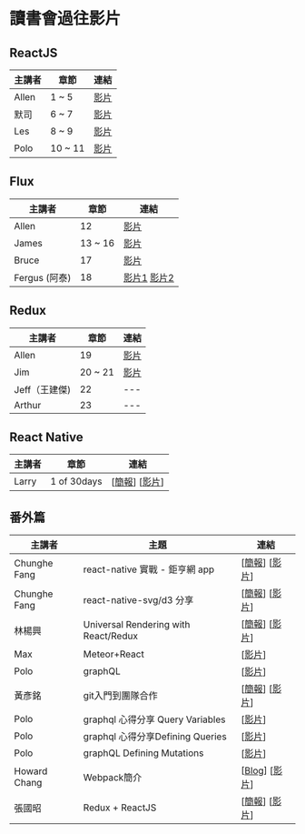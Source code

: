 # 讀書會過往影片

## ReactJS

| 主講者 | 章節 | 連結 |
| ------ | ------ | ------ |
| Allen | 1 ~ 5 | [影片](https://www.youtube.com/playlist?list=PLjCvPv97gItIvMkDEot1vYH6NmE6EwO56) |
| 默司 | 6 ~ 7 | [影片](https://www.facebook.com/mosluce/videos/10210633331609210/) |
| Les | 8 ~ 9 | [影片](https://www.youtube.com/watch?v=6LbyW6xC8gM&feature=youtu.be) |
| Polo | 10 ~ 11 | [影片](https://www.youtube.com/watch?v=1z7o9mHLrK0&feature=youtu.be) |

## Flux

| 主講者 | 章節 | 連結 |
| ------ | ------ | ------ |
| Allen | 12 | [影片](https://www.youtube.com/watch?v=2cfMA0uDOYE&index=3&list=PLjCvPv97gItIvMkDEot1vYH6NmE6EwO56) |
| James | 13 ~ 16 | [影片](https://youtu.be/RgB_2R8j3L8) |
| Bruce | 17 | [影片](https://youtu.be/hxtU9-3ZaSU) |
| Fergus (阿泰) | 18 | [影片1](https://www.youtube.com/watch?v=cv57Pbry_Ec) [影片2](https://www.youtube.com/watch?v=qdUlfiDbCcI&feature=youtu.be) |

## Redux

| 主講者 | 章節 | 連結 |
| ------ | ------ | ------ |
| Allen | 19 | [影片](https://youtu.be/upq6WEAAE3Y) |
| Jim | 20 ~ 21 | [影片](https://www.facebook.com/jim20515/videos/10210631281448748/) |
| Jeff（王建傑) | 22 | --- |
| Arthur | 23 | --- |

## React Native

| 主講者 | 章節 | 連結 |
| ------ | ------ | ------ |
| Larry | 1 of 30days | [[簡報](https://hackmd.io/p/ByV3Mjn2#/)] [[影片](https://www.youtube.com/watch?v=b5CmTo5JufU&feature=youtu.be)] |

## 番外篇

| 主講者 | 主題 | 連結 |
| ------ | ------ | ------ |
| Chunghe Fang | react-native 實戰 - 鉅亨網 app | [[簡報](https://docs.google.com/presentation/d/1F27AKUZMgoaenTz0xqRCaDp2rbWgjRRzMtAU8Ubm9t8/edit#slide=id.p)] [[影片](https://youtu.be/NEmQAC9IMLk)] |
| Chunghe Fang | react-native-svg/d3 分享 | [[簡報](https://github.com/chunghe/React-Native-Stock-Chart)] [[影片](https://youtu.be/qeB0pEIajbU)] |
| 林楊興 | Universal Rendering with React/Redux | [[簡報](http://bit.ly/2bwm6Jd)] [[影片](https://youtu.be/xoMGdasN6cw)] |
| Max | Meteor+React | [[影片](https://www.youtube.com/watch?v=HNEZ677A7eM)] |
| Polo | graphQL | [[影片](https://www.youtube.com/watch?v=oi2hfP5WmV8&feature=youtu.be)] |
| 黃彥銘 | git入門到團隊合作 | [[簡報](https://www.slideshare.net/secret/retavuvmp0Vbun)] [[影片](https://www.youtube.com/watch?v=DqYJwg6dvJo&feature=youtu.be)] |
| Polo | graphql 心得分享 Query Variables | [[影片](https://www.youtube.com/watch?v=Dt__SbPj5tw&feature=youtu.be)] |
| Polo | graphql 心得分享Defining Queries | [[影片](https://www.youtube.com/watch?v=PcO10aBvnA0&feature=youtu.be)] |
| Polo | graphQL Defining Mutations | [[影片](https://www.youtube.com/watch?v=ss1vTRAoj-g&feature=youtu.be)] |
| Howard Chang | Webpack簡介 |  [[Blog](https://rhadow.github.io/2015/04/02/webpack-workflow/)] [[影片](https://www.youtube.com/watch?v=JRIPGi7QUmk)] |
| 張國昭 | Redux + ReactJS | [[簡報](http://www.slideshare.net/ssusercab70d/reduxreact-js)] [[影片](https://www.youtube.com/watch?v=FAdOex9v6Yw)] |
